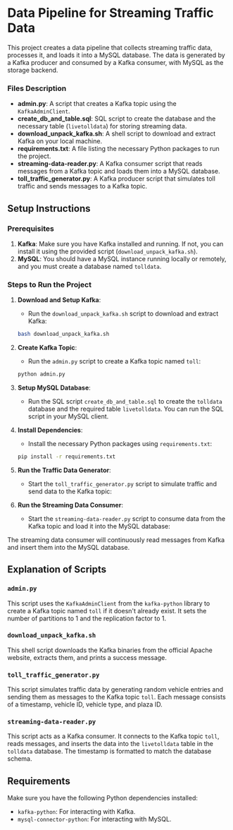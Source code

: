 # Data Pipeline for Streaming Traffic Data

This project creates a data pipeline that collects streaming traffic data, processes it, and loads it into a MySQL database. The data is generated by a Kafka producer and consumed by a Kafka consumer, with MySQL as the storage backend.

### Files Description

- **admin.py**: A script that creates a Kafka topic using the `KafkaAdminClient`.
- **create_db_and_table.sql**: SQL script to create the database and the necessary table (`livetolldata`) for storing streaming data.
- **download_unpack_kafka.sh**: A shell script to download and extract Kafka on your local machine.
- **requirements.txt**: A file listing the necessary Python packages to run the project.
- **streaming-data-reader.py**: A Kafka consumer script that reads messages from a Kafka topic and loads them into a MySQL database.
- **toll_traffic_generator.py**: A Kafka producer script that simulates toll traffic and sends messages to a Kafka topic.

## Setup Instructions

### Prerequisites

1. **Kafka**: Make sure you have Kafka installed and running. If not, you can install it using the provided script (`download_unpack_kafka.sh`).
2. **MySQL**: You should have a MySQL instance running locally or remotely, and you must create a database named `tolldata`.

### Steps to Run the Project

1. **Download and Setup Kafka**:
    - Run the `download_unpack_kafka.sh` script to download and extract Kafka:
    
    ```bash
    bash download_unpack_kafka.sh
    ```

2. **Create Kafka Topic**:
    - Run the `admin.py` script to create a Kafka topic named `toll`:
    
    ```bash
    python admin.py
    ```

3. **Setup MySQL Database**:
    - Run the SQL script `create_db_and_table.sql` to create the `tolldata` database and the required table `livetolldata`. You can run the SQL script in your MySQL client.

4. **Install Dependencies**:
    - Install the necessary Python packages using `requirements.txt`:

    ```bash
    pip install -r requirements.txt
    ```

5. **Run the Traffic Data Generator**:
    - Start the `toll_traffic_generator.py` script to simulate traffic and send data to the Kafka topic:


6. **Run the Streaming Data Consumer**:
    - Start the `streaming-data-reader.py` script to consume data from the Kafka topic and load it into the MySQL database:


The streaming data consumer will continuously read messages from Kafka and insert them into the MySQL database.

## Explanation of Scripts

### `admin.py`

This script uses the `KafkaAdminClient` from the `kafka-python` library to create a Kafka topic named `toll` if it doesn't already exist. It sets the number of partitions to 1 and the replication factor to 1.

### `download_unpack_kafka.sh`

This shell script downloads the Kafka binaries from the official Apache website, extracts them, and prints a success message.

### `toll_traffic_generator.py`

This script simulates traffic data by generating random vehicle entries and sending them as messages to the Kafka topic `toll`. Each message consists of a timestamp, vehicle ID, vehicle type, and plaza ID.

### `streaming-data-reader.py`

This script acts as a Kafka consumer. It connects to the Kafka topic `toll`, reads messages, and inserts the data into the `livetolldata` table in the `tolldata` database. The timestamp is formatted to match the database schema.

## Requirements

Make sure you have the following Python dependencies installed:

- `kafka-python`: For interacting with Kafka.
- `mysql-connector-python`: For interacting with MySQL.


